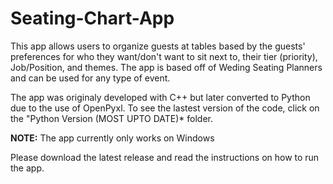 # Seating-Chart-App

This app allows users to organize guests at tables based by the guests' preferences for who they want/don't want to sit next to, their tier (priority), Job/Position, and themes.
The app is based off of Weding Seating Planners and can be used for any type of event.

The app was originaly developed with C++ but later converted to Python due to the use of OpenPyxl. To see the lastest version of the code, click on the "Python Version (MOST UPTO DATE)* folder.

**NOTE:** The app currently only works on Windows

Please download the latest release and read the instructions on how to run the app.
